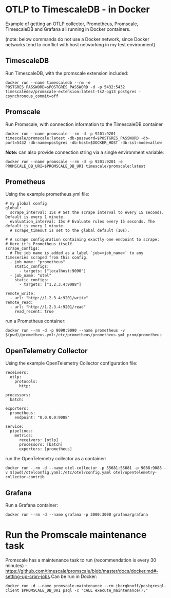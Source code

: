 # OTLP to TimescaleDB - in Docker
Example of getting an OTLP collector, Prometheus, Promscale, TimescaleDB and Grafana all running in Docker containers.

(note: below commands do not use a Docker network, since Docker networks tend to conflict with host networking in my test environment)

## TimescaleDB
Run TimescaleDB, with the promscale extension included:
```
docker run --name timescaledb --rm -e POSTGRES_PASSWORD=$POSTGRES_PASSWORD -d -p 5432:5432 timescaledev/promscale-extension:latest-ts2-pg13 postgres -csynchronous_commit=off
```
## Promscale
Run Promscale, with connection information to the TimescaleDB container
```
docker run --name promscale --rm -d -p 9201:9201 timescale/promscale:latest -db-password=$POSTGRES_PASSWORD -db-port=5432 -db-name=postgres -db-host=$DOCKER_HOST -db-ssl-mode=allow
```
**Note:** can also provide connection string via a single environment variable:
```
docker run --name promscale --rm -d -p 9201:9201 -e PROMSCALE_DB_URI=$PROMSCALE_DB_URI timescale/promscale:latest
```

## Prometheus
Using the example prometheus.yml file:
```
# my global config
global:
  scrape_interval: 15s # Set the scrape interval to every 15 seconds. Default is every 1 minute.
  evaluation_interval: 15s # Evaluate rules every 15 seconds. The default is every 1 minute.
  # scrape_timeout is set to the global default (10s).

# A scrape configuration containing exactly one endpoint to scrape:
# Here it's Prometheus itself.
scrape_configs:
  # The job name is added as a label `job=<job_name>` to any timeseries scraped from this config.
  - job_name: "prometheus"
    static_configs:
      - targets: ["localhost:9090"]
  - job_name: "otel"
    static_configs:
      - targets: ["1.2.3.4:9088"]

remote_write:
  - url: "http://1.2.3.4:9201/write"
remote_read:
  - url: "http://1.2.3.4:9201/read"
    read_recent: true
```
run a Prometheus container:
```
docker run --rm -d -p 9090:9090 --name prometheus -v $(pwd)/prometheus.yml:/etc/prometheus/prometheus.yml prom/prometheus
```

## OpenTelemetry Collector
Using the example OpenTelemetry Collector configuration file:
```
receivers:
  otlp:
    protocols:
      http:

processors:
  batch:

exporters:
  prometheus:
    endpoint: "0.0.0.0:9088"

service:
  pipelines:
    metrics:
      receivers: [otlp]
      processors: [batch]
      exporters: [prometheus]
```
run the OpenTelemetry collector as a container:
```
docker run --rm -d --name otel-collector -p 55681:55681 -p 9088:9088 -v $(pwd)/otelconfig.yaml:/etc/otel/config.yaml otel/opentelemetry-collector-contrib
```

## Grafana
Run a Grafana container:
```
docker run --rm -d --name grafana -p 3000:3000 grafana/grafana
```

# Run the Promscale maintenance task
Promscale has a maintenance task to run (recommendation is every 30 minutes) - https://github.com/timescale/promscale/blob/master/docs/docker.md#-setting-up-cron-jobs
Can be run in Docker:
```
docker run -d --name promscale-maintenance --rm jbergknoff/postgresql-client $PROMSCALE_DB_URI psql -c "CALL execute_maintenance();"
```